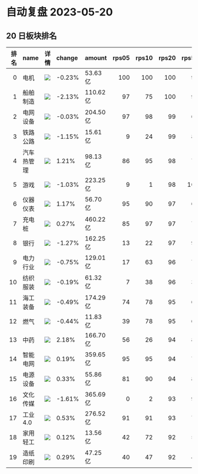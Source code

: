 # 自动复盘 2023-05-20
## 20 日板块排名
|   排名 | name       | 详情                                                                                                | change   | amount   |   rps05 |   rps10 |   rps20 |   rps50 |   rps120 |   rps250 | volume      |
|-------:|:-----------|:----------------------------------------------------------------------------------------------------|:---------|:---------|--------:|--------:|--------:|--------:|---------:|---------:|:------------|
|      0 | 电机       | ![](https://sykent-blog-image.oss-cn-beijing.aliyuncs.com/quant/image/2023/5/1684571635458-tmp.jpg) | -0.23%   | 53.63亿  |     100 |     100 |     100 |      96 |       88 |       88 | 177.24万手  |
|      1 | 船舶制造   | ![](https://sykent-blog-image.oss-cn-beijing.aliyuncs.com/quant/image/2023/5/1684571636756-tmp.jpg) | -2.13%   | 110.62亿 |      97 |      75 |     100 |      99 |       99 |       99 | 763.09万手  |
|      2 | 电网设备   | ![](https://sykent-blog-image.oss-cn-beijing.aliyuncs.com/quant/image/2023/5/1684571637861-tmp.jpg) | -0.03%   | 204.50亿 |      97 |      98 |      99 |      67 |       60 |       81 | 1748.10万手 |
|      3 | 铁路公路   | ![](https://sykent-blog-image.oss-cn-beijing.aliyuncs.com/quant/image/2023/5/1684571638755-tmp.jpg) | -1.15%   | 15.61亿  |       9 |      24 |      99 |      86 |       89 |       65 | 275.81万手  |
|      4 | 汽车热管理 | ![](https://sykent-blog-image.oss-cn-beijing.aliyuncs.com/quant/image/2023/5/1684571639578-tmp.jpg) | 1.21%    | 98.13亿  |      86 |      95 |      98 |      78 |       78 |        0 | 990.07万手  |
|      5 | 游戏       | ![](https://sykent-blog-image.oss-cn-beijing.aliyuncs.com/quant/image/2023/5/1684571640439-tmp.jpg) | -1.03%   | 223.25亿 |       9 |       1 |      98 |     100 |      100 |      100 | 1893.83万手 |
|      6 | 仪器仪表   | ![](https://sykent-blog-image.oss-cn-beijing.aliyuncs.com/quant/image/2023/5/1684571641349-tmp.jpg) | 1.17%    | 56.70亿  |      95 |      90 |      97 |      68 |       78 |       96 | 293.45万手  |
|      7 | 充电桩     | ![](https://sykent-blog-image.oss-cn-beijing.aliyuncs.com/quant/image/2023/5/1684571642177-tmp.jpg) | 0.27%    | 460.22亿 |      85 |      97 |      97 |      72 |       77 |       86 | 2863.44万手 |
|      8 | 银行       | ![](https://sykent-blog-image.oss-cn-beijing.aliyuncs.com/quant/image/2023/5/1684571643041-tmp.jpg) | -1.27%   | 162.25亿 |      13 |      22 |      97 |      93 |       84 |       13 | 2837.69万手 |
|      9 | 电力行业   | ![](https://sykent-blog-image.oss-cn-beijing.aliyuncs.com/quant/image/2023/5/1684571643893-tmp.jpg) | -0.75%   | 129.01亿 |      17 |      63 |      96 |      76 |       53 |       40 | 2059.25万手 |
|     10 | 纺织服装   | ![](https://sykent-blog-image.oss-cn-beijing.aliyuncs.com/quant/image/2023/5/1684571644778-tmp.jpg) | -0.19%   | 61.32亿  |       7 |      38 |      96 |      37 |       58 |       28 | 801.63万手  |
|     11 | 海工装备   | ![](https://sykent-blog-image.oss-cn-beijing.aliyuncs.com/quant/image/2023/5/1684571645623-tmp.jpg) | -0.49%   | 174.29亿 |      74 |      78 |      95 |      64 |       74 |       76 | 1346.26万手 |
|     12 | 燃气       | ![](https://sykent-blog-image.oss-cn-beijing.aliyuncs.com/quant/image/2023/5/1684571646510-tmp.jpg) | -0.44%   | 11.83亿  |      39 |      78 |      95 |      60 |       44 |       37 | 138.44万手  |
|     13 | 中药       | ![](https://sykent-blog-image.oss-cn-beijing.aliyuncs.com/quant/image/2023/5/1684571647373-tmp.jpg) | 2.18%    | 166.70亿 |      56 |      26 |      94 |      85 |       33 |       68 | 1127.11万手 |
|     14 | 智能电网   | ![](https://sykent-blog-image.oss-cn-beijing.aliyuncs.com/quant/image/2023/5/1684571648300-tmp.jpg) | 0.19%    | 359.65亿 |      95 |      95 |      94 |      76 |       70 |       87 | 2796.60万手 |
|     15 | 电源设备   | ![](https://sykent-blog-image.oss-cn-beijing.aliyuncs.com/quant/image/2023/5/1684571649318-tmp.jpg) | 0.33%    | 55.86亿  |      81 |      90 |      94 |      82 |       75 |       99 | 390.92万手  |
|     16 | 文化传媒   | ![](https://sykent-blog-image.oss-cn-beijing.aliyuncs.com/quant/image/2023/5/1684571650358-tmp.jpg) | -1.61%   | 365.69亿 |       0 |       2 |      93 |      99 |       99 |       95 | 3551.97万手 |
|     17 | 工业4.0    | ![](https://sykent-blog-image.oss-cn-beijing.aliyuncs.com/quant/image/2023/5/1684571651285-tmp.jpg) | 0.53%    | 276.52亿 |      91 |      91 |      93 |      74 |       75 |       85 | 1884.44万手 |
|     18 | 家用轻工   | ![](https://sykent-blog-image.oss-cn-beijing.aliyuncs.com/quant/image/2023/5/1684571652162-tmp.jpg) | 0.12%    | 13.56亿  |      42 |      72 |      92 |      53 |       49 |       66 | 131.48万手  |
|     19 | 造纸印刷   | ![](https://sykent-blog-image.oss-cn-beijing.aliyuncs.com/quant/image/2023/5/1684571653167-tmp.jpg) | 0.29%    | 47.25亿  |      40 |      47 |      92 |      49 |       69 |       52 | 354.62万手  |